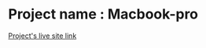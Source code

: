 # Project name : Macbook-pro
[Project's live site link](https://confident-carson-f63f67.netlify.app/)
